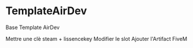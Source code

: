 # TemplateAirDev
Base Template AirDev

Mettre une clè steam + lissencekey
Modifier le slot 
Ajouter l'Artifact FiveM
